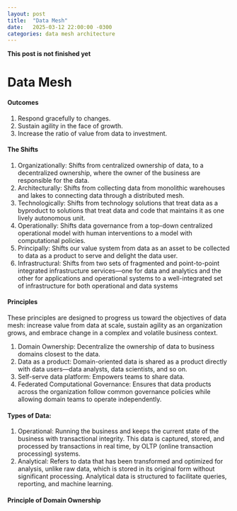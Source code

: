 ```yaml
---
layout: post
title:  "Data Mesh"
date:   2025-03-12 22:00:00 -0300
categories: data mesh architecture
---
```


**This post is not finished yet**

# Data Mesh 

#### Outcomes
1. Respond gracefully to changes.
1. Sustain agility in the face of growth.
1. Increase the ratio of value from data to investment.

#### The Shifts
1. Organizationally: Shifts from centralized ownership of data, to a decentralized ownership, where the owner of the business are responsible for the data.
1. Architecturally: Shifts from collecting data from monolithic warehouses and lakes to connecting data through a distributed mesh.
1. Technologically: Shifts from technology solutions that treat data as a byproduct to solutions that treat data and code that maintains it as one lively autonomous unit.
1. Operationally: Shifts data governance from a top-down centralized operational model with human interventions to a model with computational policies.
1. Principally: Shifts our value system from data as an asset to be collected to data as a product to serve and delight the data user.
1. Infrastructural: Shifts from two sets of fragmented and point-to-point integrated infrastructure services—one for data and analytics and the other for
applications and operational systems to a well-integrated set of infrastructure for both operational and data systems

#### Principles
These principles are designed to progress us toward the objectives of data mesh: increase value from data at scale, sustain agility as an organization grows, and embrace change in a complex and volatile business context.

1. Domain Ownership: Decentralize the ownership of data to business domains closest to the data.
1. Data as a product: Domain-oriented data is shared as a product directly with data users—data analysts, data scientists, and so on.
1. Self-serve data platform: Empowers teams to share data.
1. Federated Computational Governance: Ensures that data products across the organization follow common governance policies while allowing domain teams to operate independently.

#### Types of Data:
1. Operational: Running the business and keeps the current state of the business with transactional integrity. This data is captured, stored, and processed by transactions in real time, by OLTP (online transaction processing) systems.
1. Analytical: Refers to data that has been transformed and optimized for analysis, unlike raw data, which is stored in its original form without significant processing. Analytical data is structured to facilitate queries, reporting, and machine learning.

#### Principle of Domain Ownership


